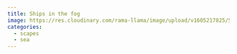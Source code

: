 ```yaml
---
title: Ships in the fog
image: https://res.cloudinary.com/rama-llama/image/upload/v1605217825/Ships_in_fog2_zpyyio.jpg
categories:
  - scapes
  - sea
---
```

